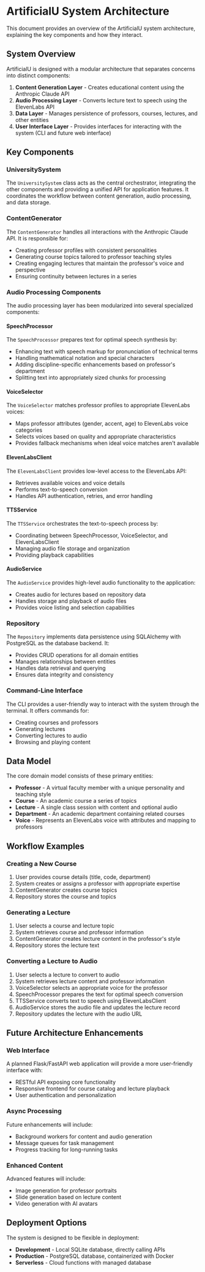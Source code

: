 # ArtificialU System Architecture

This document provides an overview of the ArtificialU system architecture, explaining the key components and how they interact.

## System Overview

ArtificialU is designed with a modular architecture that separates concerns into distinct components:

1. **Content Generation Layer** - Creates educational content using the Anthropic Claude API
2. **Audio Processing Layer** - Converts lecture text to speech using the ElevenLabs API
3. **Data Layer** - Manages persistence of professors, courses, lectures, and other entities
4. **User Interface Layer** - Provides interfaces for interacting with the system (CLI and future web interface)

## Key Components

### UniversitySystem

The `UniversitySystem` class acts as the central orchestrator, integrating the other components and providing a unified API for application features. It coordinates the workflow between content generation, audio processing, and data storage.

### ContentGenerator

The `ContentGenerator` handles all interactions with the Anthropic Claude API. It is responsible for:

- Creating professor profiles with consistent personalities
- Generating course topics tailored to professor teaching styles
- Creating engaging lectures that maintain the professor's voice and perspective
- Ensuring continuity between lectures in a series

### Audio Processing Components

The audio processing layer has been modularized into several specialized components:

#### SpeechProcessor

The `SpeechProcessor` prepares text for optimal speech synthesis by:

- Enhancing text with speech markup for pronunciation of technical terms
- Handling mathematical notation and special characters
- Adding discipline-specific enhancements based on professor's department
- Splitting text into appropriately sized chunks for processing

#### VoiceSelector

The `VoiceSelector` matches professor profiles to appropriate ElevenLabs voices:

- Maps professor attributes (gender, accent, age) to ElevenLabs voice categories
- Selects voices based on quality and appropriate characteristics
- Provides fallback mechanisms when ideal voice matches aren't available

#### ElevenLabsClient

The `ElevenLabsClient` provides low-level access to the ElevenLabs API:

- Retrieves available voices and voice details
- Performs text-to-speech conversion
- Handles API authentication, retries, and error handling

#### TTSService

The `TTSService` orchestrates the text-to-speech process by:

- Coordinating between SpeechProcessor, VoiceSelector, and ElevenLabsClient
- Managing audio file storage and organization
- Providing playback capabilities

#### AudioService

The `AudioService` provides high-level audio functionality to the application:

- Creates audio for lectures based on repository data
- Handles storage and playback of audio files
- Provides voice listing and selection capabilities

### Repository

The `Repository` implements data persistence using SQLAlchemy with PostgreSQL as the database backend. It:

- Provides CRUD operations for all domain entities
- Manages relationships between entities
- Handles data retrieval and querying
- Ensures data integrity and consistency

### Command-Line Interface

The CLI provides a user-friendly way to interact with the system through the terminal. It offers commands for:

- Creating courses and professors
- Generating lectures
- Converting lectures to audio
- Browsing and playing content

## Data Model

The core domain model consists of these primary entities:

- **Professor** - A virtual faculty member with a unique personality and teaching style
- **Course** - An academic course a series of topics
- **Lecture** - A single class session with content and optional audio
- **Department** - An academic department containing related courses
- **Voice** - Represents an ElevenLabs voice with attributes and mapping to professors

## Workflow Examples

### Creating a New Course

1. User provides course details (title, code, department)
2. System creates or assigns a professor with appropriate expertise
3. ContentGenerator creates course topics
4. Repository stores the course and topics

### Generating a Lecture

1. User selects a course and lecture topic
2. System retrieves course and professor information
3. ContentGenerator creates lecture content in the professor's style
4. Repository stores the lecture text

### Converting a Lecture to Audio

1. User selects a lecture to convert to audio
2. System retrieves lecture content and professor information
3. VoiceSelector selects an appropriate voice for the professor
4. SpeechProcessor prepares the text for optimal speech conversion
5. TTSService converts text to speech using ElevenLabsClient
6. AudioService stores the audio file and updates the lecture record
7. Repository updates the lecture with the audio URL

## Future Architecture Enhancements

### Web Interface

A planned Flask/FastAPI web application will provide a more user-friendly interface with:

- RESTful API exposing core functionality
- Responsive frontend for course catalog and lecture playback
- User authentication and personalization

### Async Processing

Future enhancements will include:

- Background workers for content and audio generation
- Message queues for task management
- Progress tracking for long-running tasks

### Enhanced Content

Advanced features will include:

- Image generation for professor portraits
- Slide generation based on lecture content
- Video generation with AI avatars

## Deployment Options

The system is designed to be flexible in deployment:

- **Development** - Local SQLite database, directly calling APIs
- **Production** - PostgreSQL database, containerized with Docker
- **Serverless** - Cloud functions with managed database
